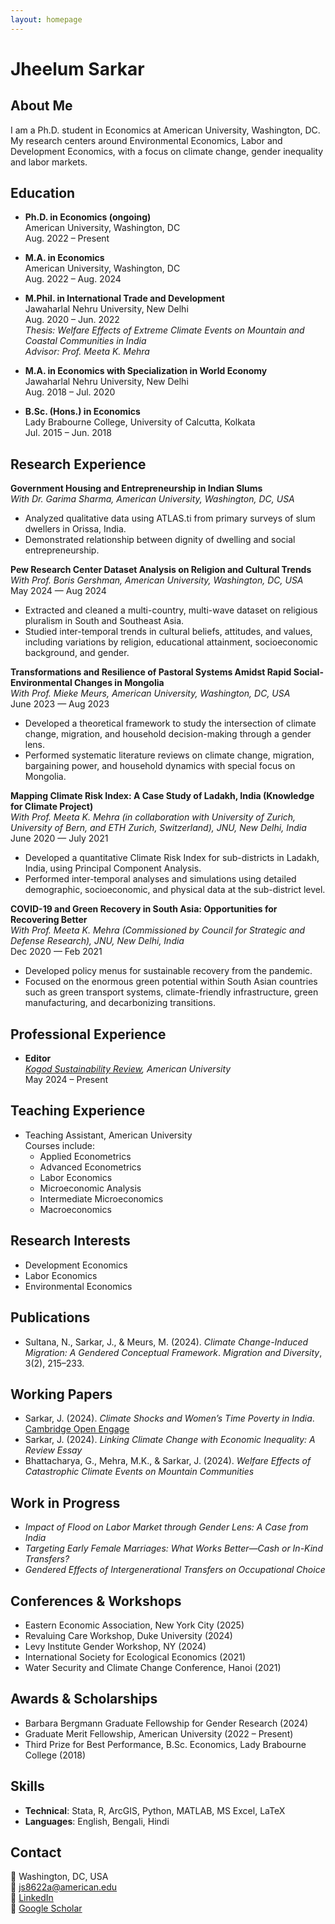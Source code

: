 ```yaml
---
layout: homepage
---
```


# Jheelum Sarkar

## About Me

I am a Ph.D. student in Economics at American University, Washington, DC. My research centers around Environmental Economics, Labor and Development Economics, with a focus on climate change, gender inequality and labor markets.

## Education

- **Ph.D. in Economics (ongoing)**  
  American University, Washington, DC  
  Aug. 2022 – Present  
  <!-- *Advisor: Prof. Kelly M. Jones* -->

- **M.A. in Economics**  
  American University, Washington, DC  
  Aug. 2022 – Aug. 2024  

- **M.Phil. in International Trade and Development**  
  Jawaharlal Nehru University, New Delhi  
  Aug. 2020 – Jun. 2022  
  *Thesis: Welfare Effects of Extreme Climate Events on Mountain and Coastal Communities in India*  
  *Advisor: Prof. Meeta K. Mehra*

- **M.A. in Economics with Specialization in World Economy**  
  Jawaharlal Nehru University, New Delhi  
  Aug. 2018 – Jul. 2020  

- **B.Sc. (Hons.) in Economics**  
  Lady Brabourne College, University of Calcutta, Kolkata  
  Jul. 2015 – Jun. 2018  

## Research Experience

**Government Housing and Entrepreneurship in Indian Slums**  
*With Dr. Garima Sharma, American University, Washington, DC, USA*  
- Analyzed qualitative data using ATLAS.ti from primary surveys of slum dwellers in Orissa, India.
- Demonstrated relationship between dignity of dwelling and social entrepreneurship.

**Pew Research Center Dataset Analysis on Religion and Cultural Trends**  
*With Prof. Boris Gershman, American University, Washington, DC, USA*  
May 2024 — Aug 2024  
- Extracted and cleaned a multi-country, multi-wave dataset on religious pluralism in South and Southeast Asia.
- Studied inter-temporal trends in cultural beliefs, attitudes, and values, including variations by religion, educational attainment, socioeconomic background, and gender.

**Transformations and Resilience of Pastoral Systems Amidst Rapid Social-Environmental Changes in Mongolia**  
*With Prof. Mieke Meurs, American University, Washington, DC, USA*  
June 2023 — Aug 2023  
- Developed a theoretical framework to study the intersection of climate change, migration, and household decision-making through a gender lens.
- Performed systematic literature reviews on climate change, migration, bargaining power, and household dynamics with special focus on Mongolia.

**Mapping Climate Risk Index: A Case Study of Ladakh, India (Knowledge for Climate Project)**  
*With Prof. Meeta K. Mehra (in collaboration with University of Zurich, University of Bern, and ETH Zurich, Switzerland), JNU, New Delhi, India*  
June 2020 — July 2021  
- Developed a quantitative Climate Risk Index for sub-districts in Ladakh, India, using Principal Component Analysis.
- Performed inter-temporal analyses and simulations using detailed demographic, socioeconomic, and physical data at the sub-district level.

**COVID-19 and Green Recovery in South Asia: Opportunities for Recovering Better**  
*With Prof. Meeta K. Mehra (Commissioned by Council for Strategic and Defense Research), JNU, New Delhi, India*  
Dec 2020 — Feb 2021  
- Developed policy menus for sustainable recovery from the pandemic.
- Focused on the enormous green potential within South Asian countries such as green transport systems, climate-friendly infrastructure, green manufacturing, and decarbonizing transitions.

## Professional Experience

- **Editor**  
  *[Kogod Sustainability Review](https://kogod.american.edu/ksr), American University*  
  May 2024 – Present

## Teaching Experience

- Teaching Assistant, American University  
  Courses include:  
  - Applied Econometrics  
  - Advanced Econometrics 
  - Labor Economics 
  - Microeconomic Analysis  
  - Intermediate Microeconomics  
  - Macroeconomics   

## Research Interests

- Development Economics  
- Labor Economics  
- Environmental Economics 

## Publications

- Sultana, N., Sarkar, J., & Meurs, M. (2024). *Climate Change-Induced Migration: A Gendered Conceptual Framework*. *Migration and Diversity*, 3(2), 215–233.

## Working Papers

- Sarkar, J. (2024). *Climate Shocks and Women’s Time Poverty in India*. [Cambridge Open Engage](https://www.cambridge.org/engage/coe/article-details/670ef249cec5d6c142430f63) 
- Sarkar, J. (2024). *Linking Climate Change with Economic Inequality: A Review Essay*
- Bhattacharya, G., Mehra, M.K., & Sarkar, J. (2024). *Welfare Effects of Catastrophic Climate Events on Mountain Communities*  

## Work in Progress

- *Impact of Flood on Labor Market through Gender Lens: A Case from India*  
- *Targeting Early Female Marriages: What Works Better—Cash or In-Kind Transfers?*
- *Gendered Effects of Intergenerational Transfers on Occupational Choice*

## Conferences & Workshops

- Eastern Economic Association, New York City (2025)  
- Revaluing Care Workshop, Duke University (2024)  
- Levy Institute Gender Workshop, NY (2024)  
- International Society for Ecological Economics (2021)  
- Water Security and Climate Change Conference, Hanoi (2021)  

## Awards & Scholarships

- Barbara Bergmann Graduate Fellowship for Gender Research (2024)  
- Graduate Merit Fellowship, American University (2022 – Present)  
- Third Prize for Best Performance, B.Sc. Economics, Lady Brabourne College (2018)

## Skills

- **Technical**: Stata, R, ArcGIS, Python, MATLAB, MS Excel, LaTeX  
- **Languages**: English, Bengali, Hindi  

## Contact

📍 Washington, DC, USA  
📧 js8622a@american.edu  
🔗 [LinkedIn](https://www.linkedin.com/in/jheelum-sarkar-39578517b/)  
🔗 [Google Scholar](https://scholar.google.com/citations?user=NuKgL3EAAAAJ&hl=en&oi=ao)
